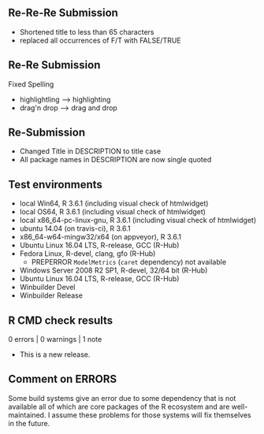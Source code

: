 ## Re-Re-Re Submission
* Shortened title to less than 65 characters
* replaced all occurrences of F/T with FALSE/TRUE

## Re-Re Submission 
Fixed Spelling
* highlightling   --> highlighting
* drag'n drop --> drag and drop

## Re-Submission
* Changed Title in DESCRIPTION to title case
* All package names in DESCRIPTION are now single quoted

## Test environments
* local Win64, R 3.6.1 (including visual check of htmlwidget)
* local OS64, R 3.6.1 (including visual check of htmlwidget)
* local x86_64-pc-linux-gnu, R 3.6.1 (including visual check of htmlwidget)
* ubuntu 14.04 (on travis-ci), R 3.6.1
* x86_64-w64-mingw32/x64 (on appveyor), R 3.6.1
* Ubuntu Linux 16.04 LTS, R-release, GCC (R-Hub)
* Fedora Linux, R-devel, clang, gfo (R-Hub)
  - PREPERROR `ModelMetrics` (`caret` dependency) not available
* Windows Server 2008 R2 SP1, R-devel, 32/64 bit (R-Hub)
* Ubuntu Linux 16.04 LTS, R-release, GCC (R-Hub)
* Winbuilder Devel
* Winbuilder Release

## R CMD check results

0 errors | 0 warnings | 1 note

* This is a new release.


## Comment on ERRORS
Some build systems give an error due to some dependency that is not available all of which are core packages of the R ecosystem and are well-maintained. I assume these problems for those systems will fix themselves in the future.